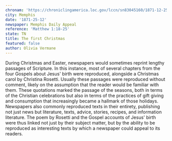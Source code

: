 ```yaml
---
chronam: 'https://chroniclingamerica.loc.gov/lccn/sn83045160/1871-12-25/ed-1/seq-1/\#words=birth+jesus+christ+wise+mary+joseph+child+holy+ghost'
city: Memphis
date: '1871-25-12'
newspaper: Memphis Daily Appeal
reference: 'Matthew 1:18-25'
state: TN
title: The first Christmas
featured: false
author: Olivia Vermane
---
```


During Christmas and Easter, newspapers would sometimes reprint lengthy passages of Scripture. In this instance, most of several chapters from the four Gospels about Jesus' birth were reproduced, alongside a Christmas carol by Christina Rosetti. Usually these passages were reproduced without comment, likely on the assumption that the reader would be familiar with them. These quotations marked the passage of the seasons, both in terms of the Christian celebrations but also in terms of the practices of gift giving and consumption that increasingly became a hallmark of those holidays. Newspapers also commonly reproduced texts in their entirety, publishing not just news but literature, texts, advice, stories, recipes, and information literature. The poem by Rosetti and the Gospel accounts of Jesus' birth were thus linked not just by their subject matter, but by the ability to be reproduced as interesting texts by which a newspaper could appeal to its readers.
